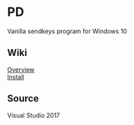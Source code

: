# PD
Vanilla sendkeys program for Windows 10

## Wiki
[Overview](https://github.com/dnaspider/PD/wiki/Overview "Wiki")
<br>[Install](https://github.com/dnaspider/PD/wiki/install "Wiki")

## Source
Visual Studio 2017
